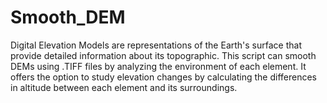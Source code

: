 # Smooth_DEM
Digital Elevation Models are representations of the Earth's surface that provide detailed information about its topographic. This script can smooth DEMs using .TIFF files by analyzing the environment of each element. It offers the option to study elevation changes by calculating the differences in altitude between each element and its surroundings.
